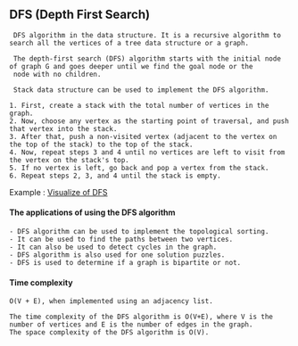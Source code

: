 ## DFS (Depth First Search) 
```
 DFS algorithm in the data structure. It is a recursive algorithm to search all the vertices of a tree data structure or a graph.
 
 The depth-first search (DFS) algorithm starts with the initial node of graph G and goes deeper until we find the goal node or the 
 node with no children.
 
 Stack data structure can be used to implement the DFS algorithm.
```
```
1. First, create a stack with the total number of vertices in the graph.
2. Now, choose any vertex as the starting point of traversal, and push that vertex into the stack.
3. After that, push a non-visited vertex (adjacent to the vertex on the top of the stack) to the top of the stack.
4. Now, repeat steps 3 and 4 until no vertices are left to visit from the vertex on the stack's top.
5. If no vertex is left, go back and pop a vertex from the stack.
6. Repeat steps 2, 3, and 4 until the stack is empty.
```
Example : [Visualize of DFS](https://www.hackerearth.com/practice/algorithms/graphs/depth-first-search/visualize/)

#### The applications of using the DFS algorithm
```
- DFS algorithm can be used to implement the topological sorting.
- It can be used to find the paths between two vertices.
- It can also be used to detect cycles in the graph.
- DFS algorithm is also used for one solution puzzles.
- DFS is used to determine if a graph is bipartite or not.
```

#### Time complexity 
```
O(V + E), when implemented using an adjacency list.

The time complexity of the DFS algorithm is O(V+E), where V is the number of vertices and E is the number of edges in the graph.
The space complexity of the DFS algorithm is O(V).
```
